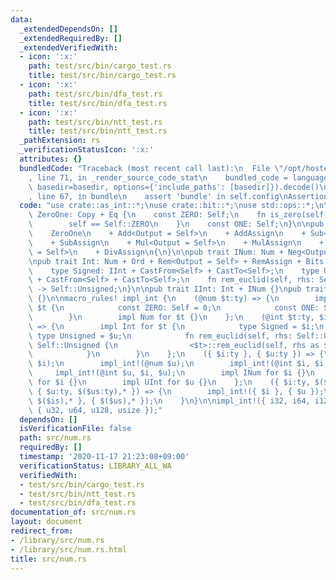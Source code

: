 ```yaml
---
data:
  _extendedDependsOn: []
  _extendedRequiredBy: []
  _extendedVerifiedWith:
  - icon: ':x:'
    path: test/src/bin/cargo_test.rs
    title: test/src/bin/cargo_test.rs
  - icon: ':x:'
    path: test/src/bin/dfa_test.rs
    title: test/src/bin/dfa_test.rs
  - icon: ':x:'
    path: test/src/bin/ntt_test.rs
    title: test/src/bin/ntt_test.rs
  _pathExtension: rs
  _verificationStatusIcon: ':x:'
  attributes: {}
  bundledCode: "Traceback (most recent call last):\n  File \"/opt/hostedtoolcache/Python/3.9.0/x64/lib/python3.9/site-packages/onlinejudge_verify/documentation/build.py\"\
    , line 71, in _render_source_code_stat\n    bundled_code = language.bundle(stat.path,\
    \ basedir=basedir, options={'include_paths': [basedir]}).decode()\n  File \"/opt/hostedtoolcache/Python/3.9.0/x64/lib/python3.9/site-packages/onlinejudge_verify/languages/user_defined.py\"\
    , line 67, in bundle\n    assert 'bundle' in self.config\nAssertionError\n"
  code: "use crate::as_int::*;\nuse crate::bit::*;\nuse std::ops::*;\n\npub trait\
    \ ZeroOne: Copy + Eq {\n    const ZERO: Self;\n    fn is_zero(self) -> bool {\n\
    \        self == Self::ZERO\n    }\n    const ONE: Self;\n}\n\npub trait Num:\n\
    \    ZeroOne\n    + Add<Output = Self>\n    + AddAssign\n    + Sub<Output = Self>\n\
    \    + SubAssign\n    + Mul<Output = Self>\n    + MulAssign\n    + Div<Output\
    \ = Self>\n    + DivAssign\n{\n}\n\npub trait INum: Num + Neg<Output = Self> {}\n\
    \npub trait Int: Num + Ord + Rem<Output = Self> + RemAssign + Bits + CastInt {\n\
    \    type Signed: IInt + CastFrom<Self> + CastTo<Self>;\n    type Unsigned: UInt\
    \ + CastFrom<Self> + CastTo<Self>;\n    fn rem_euclid(self, rhs: Self::Unsigned)\
    \ -> Self::Unsigned;\n}\n\npub trait IInt: Int + INum {}\npub trait UInt: Int\
    \ {}\n\nmacro_rules! impl_int {\n    (@num $t:ty) => {\n        impl ZeroOne for\
    \ $t {\n            const ZERO: Self = 0;\n            const ONE: Self = 1;\n\
    \        }\n        impl Num for $t {}\n    };\n    (@int $t:ty, $i:ty, $u:ty)\
    \ => {\n        impl Int for $t {\n            type Signed = $i;\n           \
    \ type Unsigned = $u;\n            fn rem_euclid(self, rhs: Self::Unsigned) ->\
    \ Self::Unsigned {\n                <$t>::rem_euclid(self, rhs as $t) as $u\n\
    \            }\n        }\n    };\n    ({ $i:ty }, { $u:ty }) => {\n        impl_int!(@num\
    \ $i);\n        impl_int!(@num $u);\n        impl_int!(@int $i, $i, $u);\n   \
    \     impl_int!(@int $u, $i, $u);\n        impl INum for $i {}\n        impl IInt\
    \ for $i {}\n        impl UInt for $u {}\n    };\n    ({ $i:ty, $($is:ty),* },\
    \ { $u:ty, $($us:ty),* }) => {\n        impl_int!({ $i }, { $u });\n        impl_int!({\
    \ $($is),* }, { $($us),* });\n    }\n}\n\nimpl_int!({ i32, i64, i128, isize },\
    \ { u32, u64, u128, usize });"
  dependsOn: []
  isVerificationFile: false
  path: src/num.rs
  requiredBy: []
  timestamp: '2020-11-17 21:23:08+09:00'
  verificationStatus: LIBRARY_ALL_WA
  verifiedWith:
  - test/src/bin/cargo_test.rs
  - test/src/bin/ntt_test.rs
  - test/src/bin/dfa_test.rs
documentation_of: src/num.rs
layout: document
redirect_from:
- /library/src/num.rs
- /library/src/num.rs.html
title: src/num.rs
---
```

